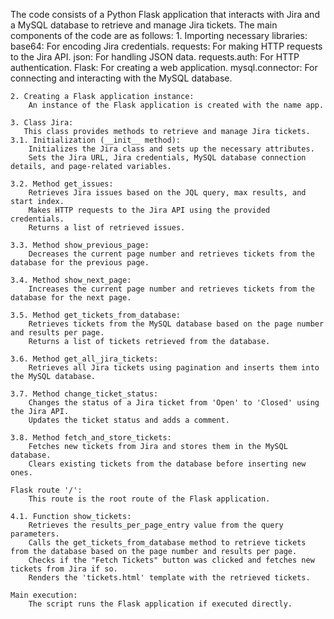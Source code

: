 The code consists of a Python Flask application that interacts with Jira and a MySQL database to retrieve and manage Jira tickets. The main components of the code are as follows:
    1. Importing necessary libraries:
        base64: For encoding Jira credentials.
        requests: For making HTTP requests to the Jira API.
        json: For handling JSON data.
        requests.auth: For HTTP authentication.
        Flask: For creating a web application.
        mysql.connector: For connecting and interacting with the MySQL database.

    2. Creating a Flask application instance:
        An instance of the Flask application is created with the name app.

    3. Class Jira:
       This class provides methods to retrieve and manage Jira tickets.
    3.1. Initialization (__init__ method):
        Initializes the Jira class and sets up the necessary attributes.
        Sets the Jira URL, Jira credentials, MySQL database connection details, and page-related variables.

    3.2. Method get_issues:
        Retrieves Jira issues based on the JQL query, max results, and start index.
        Makes HTTP requests to the Jira API using the provided credentials.
        Returns a list of retrieved issues.

    3.3. Method show_previous_page:
        Decreases the current page number and retrieves tickets from the database for the previous page.

    3.4. Method show_next_page:
        Increases the current page number and retrieves tickets from the database for the next page.

    3.5. Method get_tickets_from_database:
        Retrieves tickets from the MySQL database based on the page number and results per page.
        Returns a list of tickets retrieved from the database.

    3.6. Method get_all_jira_tickets:
        Retrieves all Jira tickets using pagination and inserts them into the MySQL database.

    3.7. Method change_ticket_status:
        Changes the status of a Jira ticket from 'Open' to 'Closed' using the Jira API.
        Updates the ticket status and adds a comment.

    3.8. Method fetch_and_store_tickets:
        Fetches new tickets from Jira and stores them in the MySQL database.
        Clears existing tickets from the database before inserting new ones.

    Flask route '/':
        This route is the root route of the Flask application.

    4.1. Function show_tickets:
        Retrieves the results_per_page_entry value from the query parameters.
        Calls the get_tickets_from_database method to retrieve tickets from the database based on the page number and results per page.
        Checks if the "Fetch Tickets" button was clicked and fetches new tickets from Jira if so.
        Renders the 'tickets.html' template with the retrieved tickets.

    Main execution:
        The script runs the Flask application if executed directly.

